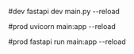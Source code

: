 #dev fastapi dev main.py --reload

#prod uvicorn main:app --reload

#prod fastapi run main:app --reload